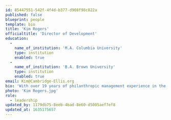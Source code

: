 ```yaml
---
id: 85447551-542f-4f4d-b377-d908f98c822a
published: false
blueprint: people
template: bio
title: 'Kim Rogers'
officialtitle: 'Director of Development'
education:
  -
    name_of_institution: 'M.A. Columbia University'
    type: institution
    enabled: true
  -
    name_of_institution: 'B.A. Brown University'
    type: institution
    enabled: true
email: Kim@Cambridge-Ellis.org
bio: 'With over 19 years of philanthropic management experience in the non-profit education space in Manhattan, I joined the Cambridge-Ellis School in 2016. Previously, I worked as a senior major gifts specialist and volunteer management director at Columbia University and PBS Channel Thirteen. I enjoy connecting with parents and alumni to enrich the lives of our earliest learners on behalf of the Cambridge-Ellis School. From Provincetown, Massachusetts, I currently reside in Cambridge with my husband and son.'
photo: 'Kim Rogers.jpg'
role:
  - leadership
updated_by: 1179db75-8eeb-4bad-8e60-d5005aef7ef8
updated_at: 1635175657
---
```

